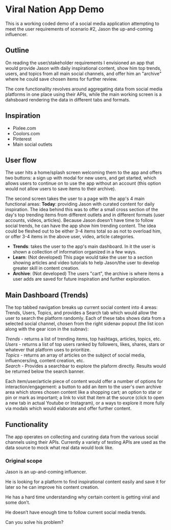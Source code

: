 # Viral Nation App Demo

This is a working coded demo of a social media application attempting to meet the user requirements of scenario #2, Jason the up-and-coming influencer.

## Outline

On reading the user/stakeholder requirements I envisioned an app that would provide Jason with daily inspirational content, show him top trends, users, and topics from all main social channels, and offer him an "archive" where he could save chosen items for further review. 

The core functionality revolves around aggregating data from social media platforms in one place using their APIs, while the main working screen is a dahsboard rendering the data in different tabs and formats. 

## Inspiration

- Pixlee.com
- Coolors.com
- Pinterest
- Main social outlets

## User flow

The user hits a home/splash screen welcoming them to the app and offers two buttons: a sign up with modal for new users, and get started, which allows users to continue on to use the app without an account (this option would not allow users to save items to their archive). 

The second screen takes the user to a page with the app's 4 main functional areas: 
**Today**: providing Jason with curated content for daily inspiration. The idea behind this was to offer a small cross section of the day's top trending items from different outlets and in different formats (user accounts, videos, articles). Because Jason doesn't have time to follow social trends, he can have the app show him trending content. The idea could be fleshed out to be either 3-4 items total so as not to overload him, or offer 3-4 items in the above user, video, article categories. 
- **Trends**: takes the user to the app's main dashboard. In it the user is shown a collection of information organized in a few ways. 
- **Learn**: (Not developed) This page would take the user to a section showing articles and video tutorials to help Jason/the user to develop greater skill in content creation.
- **Archive**: (Not developed) The users "cart", the archive is where items a user adds are saved for future inspiration and further exploration.

## Main Dashboard (Trends)

The top tabbed navigation breaks up current social content into 4 areas: Trends, Users, Topics, and provides a Search tab which would allow the user to search the platform randomly.  Each of these tabs shows data from a selected social channel, chosen from the right sidenav popout (the list icon along with the gear icon in the subnav):

*Trends* - returns a list of trending items, top hashtags, articles, topics, etc.  
*Users* - returns a list of top users ranked by followers, likes, shares, stars or whatever that platform uses to prioritize.  
*Topics* - returns an array of articles on the subject of social media, influencers/ing, content creation, etc.  
*Search* - Provides a searchbar to explore the plaform directly. Results would be returned below the search banner.  

Each item/user/article piece of content would offer a number of options for interaction/engagement: a button to add an item to the user's own archive area which stores chosen content like a shopping cart; an option to star or pin or mark as important; a link to visit that item at the source (click to open a new tab in actual Youtube or Instagram), or a ways to explore it more fully via modals which would elaborate and offer further content.

## Functionality

The app operates on collecting and curating data from the various social channels using their APIs. Currently a variety of testing APIs are used as the data source to mock what real data would look like. 

### Original scope

Jason is an up-and-coming influencer.  

He is looking for a platform to find inspirational content easily and save it for later so he can improve his content creation.  

He has a hard time understanding why certain content is getting viral and some don’t.  

He doesn’t have enough time to follow current social media trends.  

Can you solve his problem?